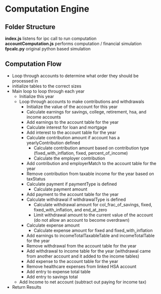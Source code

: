 # Computation Engine

## Folder Structure

**index.js** listens for ipc call to run computation  
**accountComputation.js** performs computation / financial simulation  
**fpcalc.py** original python based simulation  

## Computation Flow

* Loop through accounts to determine what order they should be processed in
* initialize tables to the correct sizes
* Main loop to loop through each year
  * Initialize this year
  * Loop through accounts to make contributions and withdrawals
    * Initialize the value of the account for this year
    * Calculate earnings for savings, college, retirement, hsa, and income accounts
    * Add earnings to the account table for the year
    * Calculate interest for loan and mortgage
    * Add interest to the account table for the year
    * Calculate contribution amount if account has a yearlyContribution defined
      * Calculate contribution amount based on contribution type (fixed_with_inflation, fixed, percent_of_income)
      * Calculate the employer contribution
    * Add contribution and employerMatch to the account table for the year
    * Remove contribution from taxable income for the year based on taxStatus
    * Calculate payment if paymentType is defined
      * Calculate payment amount
    * Add payment to the account table for the year
    * Calculate withdrawal if withdrawalType is defined
      * Calculate withdrawal amount for col_frac_of_savings, fixed, fixed_with_inflation, and end_at_zero
      * Limit withdrawal amount to the current value of the account (do not allow an account to become overdrawn)
    * Calculate expense amount
      * Calculate expense amount for fixed and fixed_with_inflation
    * Add earnings to incomeTotalTaxableTable and incomeTotalTable for the year
    * Remove withdrawal from the account table for the year
    * Add withdrawal to income table for the year (withdrawal came from another account and it added to the income tables)
    * Add expense to the account table for the year
    * Remove healthcare expenses from linked HSA account
    * Add entry to expense total table
    * Add entry to savings total
  * Add Income to net account (subtract out paying for income tax)
* Return Results
